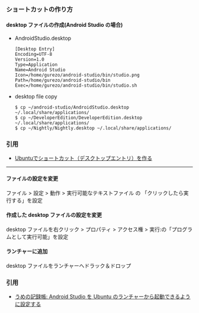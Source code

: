 ### ショートカットの作り方

#### desktop ファイルの作成(Android Studio の場合)
- AndroidStudio.desktop
    ```
    [Desktop Entry]
    Encoding=UTF-8
    Version=1.0
    Type=Application
    Name=Android Studio
    Icon=/home/gurezo/android-studio/bin/studio.png
    Path=/home/gurezo/android-studio/bin
    Exec=/home/gurezo/android-studio/bin/studio.sh
    ```
- desktop file copy
    ```
    $ cp ~/android-studio/AndroidStudio.desktop ~/.local/share/applications/
    $ cp ~/DeveloperEdition/DeveloperEdition.desktop ~/.local/share/applications/
    $ cp ~/Nightly/Nightly.desktop ~/.local/share/applications/
    ```

### 引用
- [Ubuntuでショートカット（デスクトップエントリ）を作る](http://91stardust-atelier.hatenablog.com/entry/2016/11/17/015854)

---- 

#### ファイルの設定を変更

ファイル > 設定 > 動作 > 実行可能なテキストファイル の 「クリックしたら実行する」を設定

#### 作成した desktop ファイルの設定を変更

desktop ファイルを右クリック > プロパティ > アクセス権 > 実行:の「プログラムとして実行可能」を設定

#### ランチャーに追加

desktop ファイルをランチャーへドラック＆ドロップ

### 引用

- [うめの記録帳: Android Studio を Ubuntu のランチャーから起動できるように設定する](http://blog.ysakaguchi.net/2014/07/android-studio.html)

